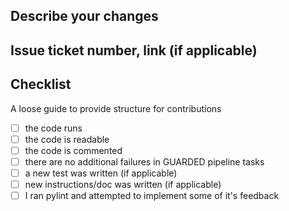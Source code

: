 ## Describe your changes

## Issue ticket number, link (if applicable)

## Checklist
A loose guide to provide structure for contributions

- [ ] the code runs
- [ ] the code is readable
- [ ] the code is commented
- [ ] there are no additional failures in GUARDED pipeline tasks
- [ ] a new test was written (if applicable)
- [ ] new instructions/doc was written (if applicable)
- [ ] I ran pylint and attempted to implement some of it's feedback

